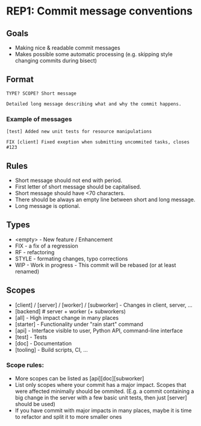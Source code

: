 # REP1: Commit message conventions


## Goals

* Making nice & readable commit messages
* Makes possible some automatic processing (e.g. skipping style changing commits during bisect)


## Format

```
TYPE? SCOPE? Short message

Detailed long message describing what and why the commit happens.
```

### Example of messages

```[test] Added new unit tests for resource manipulations```


```FIX [client] Fixed exeption when submitting uncommited tasks, closes #123```


## Rules

* Short message should not end with period.
* First letter of short message should be capitalised.
* Short message should have <70 characters.
* There should be always an empty line between short and long message.
* Long message is optional.


## Types

* &lt;empty&gt; - New feature / Enhancement
* FIX - a fix of a regression
* RF - refactoring
* STYLE - formating changes, typo corrections
* WIP - Work in progress - This commit will be rebased (or at least renamed)


## Scopes

* [client] / [server] / [worker] / [subworker] - Changes in client, server,  ...
* [backend] # server + worker (+ subworkers)
* [all] - High impact change in many places
* [starter] - Functionality under "rain start" command
* [api] - Interface visible to user, Python API, command-line interface
* [test] - Tests
* [doc] - Documentation
* [tooling] - Build scripts, CI, ...


### Scope rules:

* More scopes can be listed as [api][doc][subworker]
* List only scopes where your commit has a major impact. Scopes that were affected minimally should be ommited. (E.g. a commit containing a big change in the server with a few basic unit tests, then just [server] should be used)
* If you have commit with major impacts in many places, maybe it is time to refactor and split it to more smaller ones
